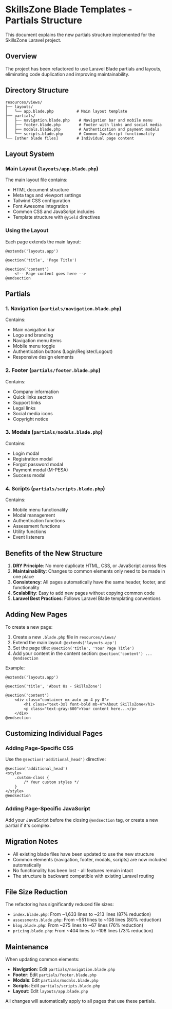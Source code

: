 # SkillsZone Blade Templates - Partials Structure

This document explains the new partials structure implemented for the SkillsZone Laravel project.

## Overview

The project has been refactored to use Laravel Blade partials and layouts, eliminating code duplication and improving maintainability.

## Directory Structure

```
resources/views/
├── layouts/
│   └── app.blade.php          # Main layout template
├── partials/
│   ├── navigation.blade.php    # Navigation bar and mobile menu
│   ├── footer.blade.php        # Footer with links and social media
│   ├── modals.blade.php        # Authentication and payment modals
│   └── scripts.blade.php       # Common JavaScript functionality
└── [other blade files]        # Individual page content
```

## Layout System

### Main Layout (`layouts/app.blade.php`)

The main layout file contains:
- HTML document structure
- Meta tags and viewport settings
- Tailwind CSS configuration
- Font Awesome integration
- Common CSS and JavaScript includes
- Template structure with `@yield` directives

### Using the Layout

Each page extends the main layout:

```blade
@extends('layouts.app')

@section('title', 'Page Title')

@section('content')
    <!-- Page content goes here -->
@endsection
```

## Partials

### 1. Navigation (`partials/navigation.blade.php`)

Contains:
- Main navigation bar
- Logo and branding
- Navigation menu items
- Mobile menu toggle
- Authentication buttons (Login/Register/Logout)
- Responsive design elements

### 2. Footer (`partials/footer.blade.php`)

Contains:
- Company information
- Quick links section
- Support links
- Legal links
- Social media icons
- Copyright notice

### 3. Modals (`partials/modals.blade.php`)

Contains:
- Login modal
- Registration modal
- Forgot password modal
- Payment modal (M-PESA)
- Success modal

### 4. Scripts (`partials/scripts.blade.php`)

Contains:
- Mobile menu functionality
- Modal management
- Authentication functions
- Assessment functions
- Utility functions
- Event listeners

## Benefits of the New Structure

1. **DRY Principle**: No more duplicate HTML, CSS, or JavaScript across files
2. **Maintainability**: Changes to common elements only need to be made in one place
3. **Consistency**: All pages automatically have the same header, footer, and functionality
4. **Scalability**: Easy to add new pages without copying common code
5. **Laravel Best Practices**: Follows Laravel Blade templating conventions

## Adding New Pages

To create a new page:

1. Create a new `.blade.php` file in `resources/views/`
2. Extend the main layout: `@extends('layouts.app')`
3. Set the page title: `@section('title', 'Your Page Title')`
4. Add your content in the content section: `@section('content') ... @endsection`

Example:
```blade
@extends('layouts.app')

@section('title', 'About Us - SkillsZone')

@section('content')
    <div class="container mx-auto px-4 py-8">
        <h1 class="text-3xl font-bold mb-4">About SkillsZone</h1>
        <p class="text-gray-600">Your content here...</p>
    </div>
@endsection
```

## Customizing Individual Pages

### Adding Page-Specific CSS

Use the `@section('additional_head')` directive:

```blade
@section('additional_head')
<style>
    .custom-class {
        /* Your custom styles */
    }
</style>
@endsection
```

### Adding Page-Specific JavaScript

Add your JavaScript before the closing `@endsection` tag, or create a new partial if it's complex.

## Migration Notes

- All existing blade files have been updated to use the new structure
- Common elements (navigation, footer, modals, scripts) are now included automatically
- No functionality has been lost - all features remain intact
- The structure is backward compatible with existing Laravel routing

## File Size Reduction

The refactoring has significantly reduced file sizes:
- `index.blade.php`: From ~1,633 lines to ~213 lines (87% reduction)
- `assessments.blade.php`: From ~551 lines to ~108 lines (80% reduction)
- `blog.blade.php`: From ~275 lines to ~67 lines (76% reduction)
- `pricing.blade.php`: From ~404 lines to ~108 lines (73% reduction)

## Maintenance

When updating common elements:
- **Navigation**: Edit `partials/navigation.blade.php`
- **Footer**: Edit `partials/footer.blade.php`
- **Modals**: Edit `partials/modals.blade.php`
- **Scripts**: Edit `partials/scripts.blade.php`
- **Layout**: Edit `layouts/app.blade.php`

All changes will automatically apply to all pages that use these partials. 
